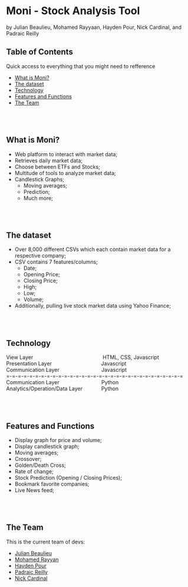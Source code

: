 # Moni - Stock Analysis Tool
by Julian Beaulieu, Mohamed Rayyaan, Hayden Pour, Nick Cardinal, and Padraic Reilly

## Table of Contents
Quick access to everything that you might need to refference
* [What is Moni?](#what-is-moni)
* [The dataset](#the-dataset)
* [Technology](#technology)
* [Features and Functions](#features-and-functions)
* [The Team](#the-team)
<br/><br/><br/><br/>

## What is Moni?
* Web platform to interact with market data;
* Retrieves daily market data;
* Choose between ETFs and Stocks;
* Multitude of tools to analyze market data;
* Candlestick Graphs;
    * Moving averages;
    * Prediction;
    * Much more;
<br/><br/><br/><br/>

## The dataset
* Over 8,000 different CSVs which each contain market data for a respective company;
* CSV contains 7 features/columns;
    * Date;
    * Opening Price;
    * Closing Price;
    * High;
    * Low;
    * Volume;
* Additionally, pulling live stock market data using Yahoo Finance;
<br/><br/><br/><br/>

## Technology
View Layer						&nbsp;&nbsp;&nbsp;&nbsp;&nbsp;&nbsp;&nbsp;&nbsp;&nbsp;&nbsp;&nbsp;&nbsp;&nbsp;&nbsp;&nbsp;&nbsp;&nbsp;&nbsp;&nbsp;&nbsp;&nbsp;&nbsp;&nbsp;&nbsp;&nbsp;&nbsp;&nbsp;&nbsp;&nbsp;&nbsp;&nbsp;&nbsp;&nbsp;&nbsp;&nbsp;&nbsp;&nbsp;&nbsp;&nbsp;&nbsp;&nbsp;&nbsp;&nbsp;&nbsp;&nbsp;&nbsp;&nbsp;HTML, CSS, Javascript<br/>
Presentation Layer				&nbsp;&nbsp;&nbsp;&nbsp;&nbsp;&nbsp;&nbsp;&nbsp;&nbsp;&nbsp;&nbsp;&nbsp;&nbsp;&nbsp;&nbsp;&nbsp;&nbsp;&nbsp;&nbsp;&nbsp;&nbsp;&nbsp;&nbsp;&nbsp;&nbsp;&nbsp;&nbsp;&nbsp;&nbsp;&nbsp;&nbsp;&nbsp;&nbsp;Javascript<br/>
Communication Layer				&nbsp;&nbsp;&nbsp;&nbsp;&nbsp;&nbsp;&nbsp;&nbsp;&nbsp;&nbsp;&nbsp;&nbsp;&nbsp;&nbsp;&nbsp;&nbsp;&nbsp;&nbsp;&nbsp;&nbsp;&nbsp;&nbsp;&nbsp;&nbsp;&nbsp;&nbsp;&nbsp;&nbsp;Javascript<br/>
=-=-=-=-=-=-=-=-=-=-=-=-=-=-=-=-=-=-=-=-=-=-=-=-=-=-=-=-=-=-=<br/>
Communication Layer				&nbsp;&nbsp;&nbsp;&nbsp;&nbsp;&nbsp;&nbsp;&nbsp;&nbsp;&nbsp;&nbsp;&nbsp;&nbsp;&nbsp;&nbsp;&nbsp;&nbsp;&nbsp;&nbsp;&nbsp;&nbsp;&nbsp;&nbsp;&nbsp;&nbsp;&nbsp;&nbsp;&nbsp;Python<br/>
Analytics/Operation/Data Layer	&nbsp;&nbsp;&nbsp;&nbsp;&nbsp;&nbsp;&nbsp;&nbsp;&nbsp;&nbsp;&nbsp;&nbsp;Python
<br/><br/><br/><br/>

## Features and Functions
* Display graph for price and volume;
* Display candlestick graph;
* Moving averages;
* Crossover;
* Golden/Death Cross;
* Rate of change;
* Stock Prediction (Opening / Closing Prices);
* Bookmark favorite companies;
* Live News feed;
<br/><br/><br/><br/>

## The Team
This is the current team of devs:

* [Julian Beaulieu](https://github.com/JulianBeaulieu)
* [Mohamed Rayyan](https://github.com/mohamedrayyan)
* [Hayden Pour ](https://github.com/houshmandX)
* [Padraic Reilly](https://github.com/PER22)
* [Nick Cardinal](https://github.com/nickcardinal)

